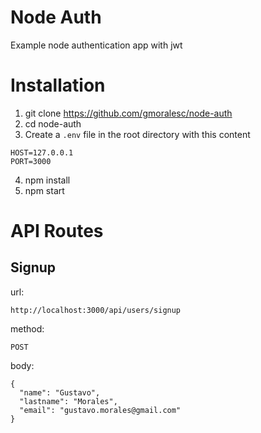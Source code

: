 # Node Auth

Example node authentication app with jwt

# Installation
1. git clone https://github.com/gmoralesc/node-auth
2. cd node-auth
3. Create a `.env` file in the root directory with this content
```
HOST=127.0.0.1
PORT=3000
```
4. npm install
5. npm start

# API Routes

## Signup
url:
```
http://localhost:3000/api/users/signup
```
method:
```
POST
```
body:
```
{
  "name": "Gustavo",
  "lastname": "Morales",
  "email": "gustavo.morales@gmail.com"
}
```
